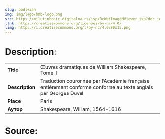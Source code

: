 ```yaml
---
slug: bodleian
img: img/logo/bmb-logo.png
src: https://milutinbojic.digitalna.rs/jsp/RcWebImageMViewer.jsp?doc_id=a7dffa27-9e1d-44ff-9ac9-0091400891d2/00000001/bojicbib/00000008
llnk: https://creativecommons.org/licenses/by-nc/4.0/
limg: https://i.creativecommons.org/l/by-nc/4.0/80x15.png
---
```


# Description:

|              |                                                                                                                |
|:-------------|----------------------------------------------------------------------------------------------------------------|
| **Title**   | Œuvres dramatiques de William Shakespeare, Tome II                                                             |
| **Description**     | Traduction couronnée par l’Académie française entièrement conforme conforme au texte anglais par Georges Duval |
| **Place**    | Paris                                                                                                          |
| **Аутор**    | Shakespeare, William, 1564-1616                                                                                |

# Source:

